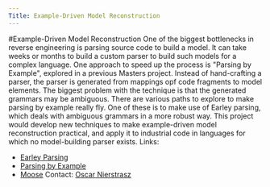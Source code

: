 ```yaml
---
Title: Example-Driven Model Reconstruction
---
```

#Example-Driven Model Reconstruction
One of the biggest bottlenecks in reverse engineering is parsing source code to build a model. It can take weeks or months to build a custom parser to build such models for a complex language. One approach to speed up the process is "Parsing by Example", explored in a previous Masters project. Instead of hand-crafting a parser, the parser is generated from mappings opf code fragments to model elements. The biggest problem with the technique is that the generated grammars may be ambiguous. There are various paths to explore to make parsing by example really fly. One of these is to make use of Earley parsing, which deals with ambiguous grammars in a more robust way. This project would develop new techniques to make example-driven model reconstruction practical, and apply it to industrial code in languages for which no model-building parser exists.
Links:

-  [Earley Parsing](%assets_url%/scgbib/?query=Earley&filter=Year)
-  [Parsing by Example](%assets_url%/scgbib/?query=Kobe05a&filter=Year)
-  [Moose](http://moose.unibe.ch/)
Contact: [Oscar Nierstrasz](%base_url%/staff/oscar)

